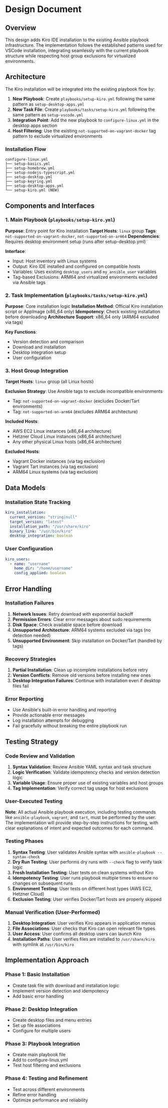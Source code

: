 # Design Document

## Overview

This design adds Kiro IDE installation to the existing Ansible playbook infrastructure. The implementation follows the established patterns used for VSCode installation, integrating seamlessly with the current playbook structure while respecting host group exclusions for virtualized environments.

## Architecture

The Kiro installation will be integrated into the existing playbook flow by:

1. **New Playbook**: Create `playbooks/setup-kiro.yml` following the same pattern as `setup-desktop-apps.yml`
2. **New Task File**: Create `playbooks/tasks/setup-kiro.yml` following the same pattern as `setup-vscode.yml`
3. **Integration Point**: Add the new playbook to `configure-linux.yml` in the desktop apps section
4. **Host Filtering**: Use the existing `not-supported-on-vagrant-docker` tag pattern to exclude virtualized environments

### Installation Flow

```
configure-linux.yml
├── setup-basics.yml
├── setup-homebrew.yml
├── setup-nodejs-typescript.yml
├── setup-desktop.yml
├── setup-keyring.yml
├── setup-desktop-apps.yml
└── setup-kiro.yml (NEW)
```

## Components and Interfaces

### 1. Main Playbook (`playbooks/setup-kiro.yml`)

**Purpose**: Entry point for Kiro installation
**Target Hosts**: `linux` group
**Tags**: `not-supported-on-vagrant-docker`, `not-supported-on-arm64`
**Dependencies**: Requires desktop environment setup (runs after setup-desktop.yml)

**Interface**:
- Input: Host inventory with Linux systems
- Output: Kiro IDE installed and configured on compatible hosts
- Variables: Uses existing `desktop_users` and `my_ansible_user` variables
- Tag-based Exclusions: ARM64 and virtualized environments excluded via Ansible tags

### 2. Task Implementation (`playbooks/tasks/setup-kiro.yml`)

**Purpose**: Core installation logic
**Installation Method**: Official Kiro installation script or AppImage (x86_64 only)
**Idempotency**: Check existing installation before downloading
**Architecture Support**: x86_64 only (ARM64 excluded via tags)

**Key Functions**:
- Version detection and comparison
- Download and installation
- Desktop integration setup
- User configuration

### 3. Host Group Integration

**Target Hosts**: `linux` group (all Linux hosts)

**Exclusion Strategy**: Use Ansible tags to exclude incompatible environments
- Tag: `not-supported-on-vagrant-docker` (excludes Docker/Tart environments)
- Tag: `not-supported-on-arm64` (excludes ARM64 architecture)

**Included Hosts**:
- AWS EC2 Linux instances (x86_64 architecture)
- Hetzner Cloud Linux instances (x86_64 architecture)
- Any other physical Linux hosts (x86_64 architecture)

**Excluded Hosts**:
- Vagrant Docker instances (via tag exclusion)
- Vagrant Tart instances (via tag exclusion)
- ARM64 Linux systems (via tag exclusion)

## Data Models

### Installation State Tracking

```yaml
kiro_installation:
  current_version: "string|null"
  target_version: "latest"
  installation_path: "/usr/share/kiro"
  binary_link: "/usr/bin/kiro"
  desktop_integration: boolean
```

### User Configuration

```yaml
kiro_users:
  - name: "username"
    home_dir: "/home/username"
    config_applied: boolean
```

## Error Handling

### Installation Failures

1. **Network Issues**: Retry download with exponential backoff
2. **Permission Errors**: Clear error messages about sudo requirements
3. **Disk Space**: Check available space before download
4. **Unsupported Architecture**: ARM64 systems excluded via tags (no detection needed)
5. **Unsupported Environment**: Skip installation on Docker/Tart (handled by tags)

### Recovery Strategies

1. **Partial Installation**: Clean up incomplete installations before retry
2. **Version Conflicts**: Remove old versions before installing new ones
3. **Desktop Integration Failures**: Continue with installation even if desktop files fail

### Error Reporting

- Use Ansible's built-in error handling and reporting
- Provide actionable error messages
- Log installation attempts for debugging
- Fail gracefully without breaking the entire playbook run

## Testing Strategy

### Code Review and Validation

1. **Syntax Validation**: Review Ansible YAML syntax and task structure
2. **Logic Verification**: Validate idempotency checks and version detection logic
3. **Variable Usage**: Ensure proper use of existing variables and host groups
4. **Tag Implementation**: Verify correct tag usage for host exclusions

### User-Executed Testing

**Note**: All actual Ansible playbook execution, including testing commands like `ansible-playbook`, `vagrant`, and `tart`, must be performed by the user. The implementation will provide step-by-step instructions for testing, with clear explanations of intent and expected outcomes for each command.

### Testing Phases

1. **Syntax Testing**: User validates Ansible syntax with `ansible-playbook --syntax-check`
2. **Dry Run Testing**: User performs dry runs with `--check` flag to verify task logic
3. **Fresh Installation Testing**: User tests on clean systems without Kiro
4. **Idempotency Testing**: User runs playbook multiple times to ensure no changes on subsequent runs
5. **Environment Testing**: User tests on different host types (AWS EC2, Hetzner Cloud)
6. **Exclusion Testing**: User verifies Docker/Tart hosts are properly skipped

### Manual Verification (User-Performed)

1. **Desktop Integration**: User verifies Kiro appears in application menus
2. **File Associations**: User checks that Kiro can open relevant file types
3. **User Access**: User confirms all desktop users can launch Kiro
4. **Installation Paths**: User verifies files are installed to `/usr/share/kiro` with symlink at `/usr/bin/kiro`

## Implementation Approach

### Phase 1: Basic Installation
- Create task file with download and installation logic
- Implement version detection and idempotency
- Add basic error handling

### Phase 2: Desktop Integration
- Create desktop files and menu entries
- Set up file associations
- Configure for multiple users

### Phase 3: Playbook Integration
- Create main playbook file
- Add to configure-linux.yml
- Test host filtering and exclusions

### Phase 4: Testing and Refinement
- Test across different environments
- Refine error handling
- Optimize performance and reliability
